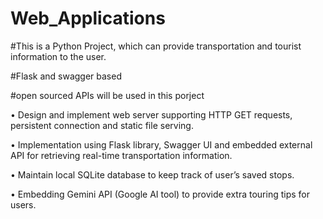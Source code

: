 # Web_Applications

#This is a Python Project, which can provide transportation and tourist information to the user.

#Flask and swagger based

#open sourced APIs will be used in this porject

• Design and implement web server supporting HTTP GET requests, persistent connection and static file serving.

• Implementation using Flask library, Swagger UI and embedded external API for retrieving real-time transportation information.

• Maintain local SQLite database to keep track of user’s saved stops.

• Embedding Gemini API (Google AI tool) to provide extra touring tips for users.
